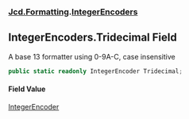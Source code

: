 ### [Jcd.Formatting](Jcd_Formatting.md 'Jcd.Formatting').[IntegerEncoders](Jcd_Formatting_IntegerEncoders.md 'Jcd.Formatting.IntegerEncoders')
## IntegerEncoders.Tridecimal Field
A base 13 formatter using 0-9A-C, case insensitive  
```csharp
public static readonly IntegerEncoder Tridecimal;
```
#### Field Value
[IntegerEncoder](Jcd_Formatting_IntegerEncoder.md 'Jcd.Formatting.IntegerEncoder')
